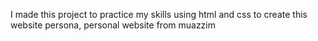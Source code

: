 I made this project to practice my skills using html and css to create this website persona, personal website from muazzim

